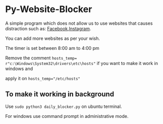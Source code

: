 # Py-Website-Blocker
A simple program which does not allow us to use websites that causes distraction such as: 
[Facebook](www.facebook.com),[Instagram](www.instagram.com).

You can add more websites as per your wish.

The timer is set between 8:00 am to 4:00 pm

Remove the comment `hosts_temp= r"c:\Windows\System32\drivers\etc\hosts"` if you want to make it work in windows and 

apply it on `hosts_temp="/etc/hosts"`

## To make it working in background
Use `sudo python3 daily_blocker.py` on ubuntu terminal.

For windows use command prompt in administrative mode. 
